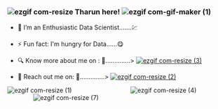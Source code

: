 ### ![ezgif com-resize](https://user-images.githubusercontent.com/112575126/235303194-ac77b7e4-8af8-4b1a-8cfc-33cde72fd45e.gif) Tharun here!  ![ezgif com-gif-maker (1)](https://user-images.githubusercontent.com/112575126/232465144-9ff6d884-ed43-4952-bd3b-7b947c63f026.gif)





- 🔭 I’m an Enthusiastic Data Scientist.......💹
- ⚡ Fun fact: I'm hungry for Data......😋
- 🔍 Know more about me on : 🔗..............>                                                                                                                                    [![ezgif com-resize (3)](https://user-images.githubusercontent.com/112575126/235309217-354d791c-4282-4d83-91cc-9b0dbcb4246b.png)
](https://www.linkedin.com/in/punna-tharun/)


- 📧 Reach out me on: 🔗..............> [![ezgif com-resize (2)](https://user-images.githubusercontent.com/112575126/235309238-d411aa26-69cb-47ad-82b6-d27d4366695a.png)
](tharunpunna@gmail.com)


![ezgif com-resize (1)](https://user-images.githubusercontent.com/112575126/232461898-cb1c2cf5-a8dc-46c6-b7ac-4c0adf145f6e.gif)  ‎ ‎ ‎ ‎ ‎ ‎ ‎ ‎ ‎ ‎ ‎ ‎ ‎ ‎ ‎ ‎ ‎ ‎ ‎  ‎ ‎ ‎ ‎ ‎ ‎ ‎ ‎ ‎ ‎ ‎  ‎ ‎‎ ‎ ![ezgif com-resize (4)](https://user-images.githubusercontent.com/112575126/235303674-3e32992c-8b85-413e-9fd6-df6c39f57311.gif)‎ ‎ ‎ ‎ ‎ ‎ ‎ ‎ ‎ ‎ ‎ ‎ ‎ ‎ ‎ ‎ ‎ ‎ ‎ ‎ ‎ ‎ ‎ ‎ ‎ ‎ ‎  ‎ ‎ ‎ ‎ ‎ ‎ ‎‎    ![ezgif com-resize (7)](https://user-images.githubusercontent.com/112575126/235303953-a5abbe79-d698-48ab-8fd6-3a5581f7526b.gif)


                                         
‎ ‎ ‎ ‎ ‎ ‎ ‎ ‎ ‎ ‎ ‎ ‎ ‎ ‎ ‎ ‎ ‎ ‎ ‎ ‎ ‎ ‎ ‎ ‎ ‎ ‎ ‎ 


